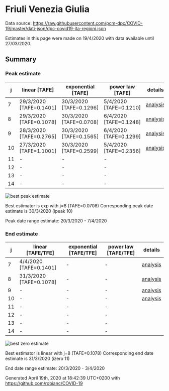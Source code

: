# Friuli Venezia Giulia


Data source: https://raw.githubusercontent.com/pcm-dpc/COVID-19/master/dati-json/dpc-covid19-ita-regioni.json

Estimates in this page were made on 19/4/2020 with data available until 27/03/2020.


## Summary 

### Peak estimate 
|j|linear [TAFE]|exponential [TAFE]|power law [TAFE]|details|
|---|----|-----------|---------|-------|
|7|29/3/2020 [TAFE=0.1401]|30/3/2020 [TAFE=0.1296]|5/4/2020 [TAFE=0.1210]|[analysis](COVID-19_friuli_venezia_giulia_j7_2020-03-27.md)|
|8|29/3/2020 [TAFE=0.1078]|30/3/2020 [TAFE=0.0708]|6/4/2020 [TAFE=0.1248]|[analysis](COVID-19_friuli_venezia_giulia_j8_2020-03-27.md)|
|9|28/3/2020 [TAFE=0.2765]|30/3/2020 [TAFE=0.1565]|6/4/2020 [TAFE=0.1299]|[analysis](COVID-19_friuli_venezia_giulia_j9_2020-03-27.md)|
|10|27/3/2020 [TAFE=1.1001]|30/3/2020 [TAFE=0.2599]|5/4/2020 [TAFE=0.2356]|[analysis](COVID-19_friuli_venezia_giulia_j10_2020-03-27.md)|
|11|-|-|-||
|12|-|-|-||
|13|-|-|-||
|14|-|-|-||

![best peak estimate](COVID-19_friuli_venezia_giulia_j8_2020-03-27.png)

Best estimator is exp with j=8 (TAFE=0.0708)
Corresponding peak date estimate is 30/3/2020 (ipeak 10)


Peak date range estimate: 20/3/2020 - 7/4/2020

### End estimate 
|j|linear [TAFE/TFE]|exponential [TAFE/TFE]|power law [TAFE/TFE]|details|
|---|----|-----------|---------|-------|
|7|4/4/2020 [TAFE=0.1401]|-|-|[analysis](COVID-19_friuli_venezia_giulia_j7_2020-03-27.md)|
|8|31/3/2020 [TAFE=0.1078]|-|-|[analysis](COVID-19_friuli_venezia_giulia_j8_2020-03-27.md)|
|9|-|-|-|[analysis](COVID-19_friuli_venezia_giulia_j9_2020-03-27.md)|
|10|-|-|-|[analysis](COVID-19_friuli_venezia_giulia_j10_2020-03-27.md)|
|11|-|-|-||
|12|-|-|-||
|13|-|-|-||
|14|-|-|-||

![best zero estimate](COVID-19_friuli_venezia_giulia_j8_2020-03-27.png)

Best estimator is linear with j=8 (TAFE=0.1078)
Corresponding end date estimate is 31/3/2020 (izero 11)


End date range estimate: 20/3/2020 - 3/4/2020

Generated April 19th, 2020 at 18:42:39 UTC+0200 with https://github.com/robianc/COVID-19
